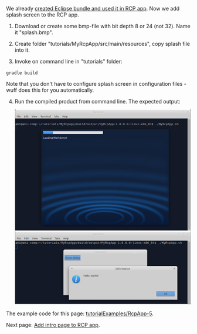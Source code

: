 We already [created Eclipse bundle and used it in RCP app](Create-Eclipse-bundle-and-use-it-in-RCP-app). Now we add splash screen to the RCP app.

1. Download or create some bmp-file with bit depth 8 or 24 (not 32). Name it "splash.bmp".

2. Create folder "tutorials/MyRcpApp/src/main/resources", copy splash file into it.

3. Invoke on command line in "tutorials" folder:

  ```shell
  gradle build
  ```

  Note that you don't have to configure splash screen in configuration files - wuff does this for you automatically.
  
4. Run the compiled product from command line. The expected output:
   
   ![RcpApp-5-run-1](images/RcpApp-5-run-1.png "RcpApp-5-run-1")
   ![RcpApp-4-run-1](images/RcpApp-4-run-1.png "RcpApp-4-run-1")

The example code for this page: [tutorialExamples/RcpApp-5](../tree/master/tutorialExamples/RcpApp-5).

Next page: [Add intro page to RCP app](Add-intro-page-to-RCP-app).